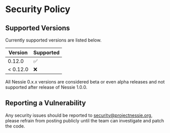 # Security Policy

## Supported Versions

Currently supported versions are listed below.

| Version  | Supported          |
| -------- | ------------------ |
| 0.12.0   | :white_check_mark: |
| < 0.12.0 | :x:                |

All Nessie 0.x.x versions are considered beta or even alpha releases and not supported after
release of Nessie 1.0.0.

## Reporting a Vulnerability

Any security issues should be reported to security@projectnessie.org, please refrain from posting publicly until the team can investigate and patch the code.
